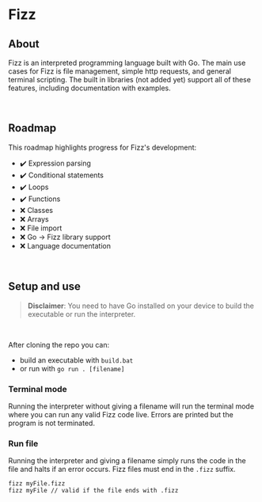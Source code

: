 # Fizz

## **About**

Fizz is an interpreted programming language built with Go. The main use cases for Fizz is file management, simple http requests, and general terminal scripting. The built in libraries (not added yet) support all of these features, including documentation with examples.

<br>

## **Roadmap**

This roadmap highlights progress for Fizz's development:

- ✔️ Expression parsing
- ✔️ Conditional statements
- ✔️ Loops
- ✔️ Functions
- ❌ Classes
- ❌ Arrays
- ❌ File import
- ❌ Go -> Fizz library support
- ❌ Language documentation

<br>

## **Setup and use**

> **Disclaimer**: You need to have Go installed on your device to build the executable or run the interpreter.

<br>

After cloning the repo you can:

- build an executable with `build.bat`
- or run with `go run . [filename]`

### **Terminal mode**

Running the interpreter without giving a filename will run the terminal mode where you can run any valid Fizz code live. Errors are printed but the program is not terminated.

### **Run file**

Running the interpreter and giving a filename simply runs the code in the file and halts if an error occurs. Fizz files must end in the `.fizz` suffix.

```
fizz myFile.fizz
fizz myFile // valid if the file ends with .fizz
```
